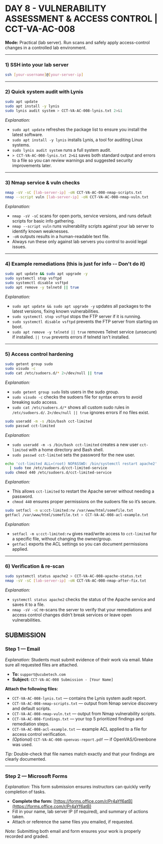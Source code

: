 # DAY 8 - VULNERABILITY ASSESSMENT & ACCESS CONTROL | CCT-VA-AC-008
**Mode:** Practical (lab server). Run scans and safely apply access-control changes in a controlled lab environment.

---

### 1) SSH into your lab server
```bash
ssh [your-username]@[your-server-ip]
```

---

### 2) Quick system audit with Lynis
```bash
sudo apt update
sudo apt install -y lynis
sudo lynis audit system > CCT-VA-AC-008-lynis.txt 2>&1
```
*Explanation:*  
- `sudo apt update` refreshes the package list to ensure you install the latest software.  
- `sudo apt install -y lynis` installs Lynis, a tool for auditing Linux systems.  
- `sudo lynis audit system` runs a full system audit.  
- `> CCT-VA-AC-008-lynis.txt 2>&1` saves both standard output and errors to a file so you can review warnings and suggested security improvements later.

---

### 3) Nmap service & vuln checks
```bash
nmap -sV -sC [lab-server-ip] -oN CCT-VA-AC-008-nmap-scripts.txt
nmap --script vuln [lab-server-ip] -oN CCT-VA-AC-008-nmap-vuln.txt
```
*Explanation:*  
- `nmap -sV -sC` scans for open ports, service versions, and runs default scripts for basic info gathering.  
- `nmap --script vuln` runs vulnerability scripts against your lab server to identify known weaknesses.  
- `-oN` outputs results in a human-readable text file.  
- Always run these only against lab servers you control to avoid legal issues.

---

### 4) Example remediations (this is just for info -- Don't do it)
```bash
sudo apt update && sudo apt upgrade -y
sudo systemctl stop vsftpd
sudo systemctl disable vsftpd
sudo apt remove -y telnetd || true
```
*Explanation:*  
- `sudo apt update && sudo apt upgrade -y` updates all packages to the latest versions, fixing known vulnerabilities.  
- `sudo systemctl stop vsftpd` stops the FTP server if it is running.  
- `sudo systemctl disable vsftpd` prevents the FTP server from starting on boot.  
- `sudo apt remove -y telnetd || true` removes Telnet service (unsecure) if installed. `|| true` prevents errors if telnetd isn’t installed.

---

### 5) Access control hardening
```bash
sudo getent group sudo
sudo visudo -c
sudo cat /etc/sudoers.d/* 2>/dev/null || true
```
*Explanation:*  
- `sudo getent group sudo` lists users in the sudo group.  
- `sudo visudo -c` checks the sudoers file for syntax errors to avoid breaking sudo access.  
- `sudo cat /etc/sudoers.d/*` shows all custom sudo rules in `/etc/sudoers.d/`. `2>/dev/null || true` ignores errors if no files exist.

```bash
sudo useradd -m -s /bin/bash cct-limited
sudo passwd cct-limited
```
*Explanation:*  
- `sudo useradd -m -s /bin/bash cct-limited` creates a new user `cct-limited` with a home directory and Bash shell.  
- `sudo passwd cct-limited` sets the password for the new user.

```bash
echo 'cct-limited ALL=(root) NOPASSWD: /bin/systemctl restart apache2' \
  | sudo tee /etc/sudoers.d/cct-limited-service
sudo chmod 440 /etc/sudoers.d/cct-limited-service
```
*Explanation:*  
- This allows `cct-limited` to restart the Apache server without needing a password.  
- `chmod 440` ensures proper permissions on the sudoers file so it’s secure.

```bash
sudo setfacl -m u:cct-limited:rw /var/www/html/somefile.txt
getfacl /var/www/html/somefile.txt > CCT-VA-AC-008-acl-example.txt
```
*Explanation:*  
- `setfacl -m u:cct-limited:rw` gives read/write access to `cct-limited` for a specific file, without changing the owner/group.  
- `getfacl` exports the ACL settings so you can document permissions applied.

---

### 6) Verification & re-scan
```bash
sudo systemctl status apache2 > CCT-VA-AC-008-apache-status.txt
nmap -sV -sC [lab-server-ip] -oN CCT-VA-AC-008-nmap-after-fix.txt
```
*Explanation:*  
- `systemctl status apache2` checks the status of the Apache service and saves it to a file.  
- `nmap -sV -sC` re-scans the server to verify that your remediations and access control changes didn’t break services or leave open vulnerabilities.


## SUBMISSION

### Step 1 — Email
*Explanation:* Students must submit evidence of their work via email. Make sure all requested files are attached.  

- **To:** `support@ucubetech.com`  
- **Subject:** `CCT-VA-AC-008 Submission - [Your Name]`  

**Attach the following files:**  
- `CCT-VA-AC-008-lynis.txt` — contains the Lynis system audit report.  
- `CCT-VA-AC-008-nmap-scripts.txt` — output from Nmap service discovery and default scripts.  
- `CCT-VA-AC-008-nmap-vuln.txt` — output from Nmap vulnerability scripts.  
- `CCT-VA-AC-008-findings.txt` — your top 5 prioritized findings and remediation steps.  
- `CCT-VA-AC-008-acl-example.txt` — example ACL applied to a file for access control verification.  
- *(Optional)* `CCT-VA-AC-008-openvas-report.pdf` — if OpenVAS/Greenbone was used.

*Tip:* Double-check that file names match exactly and that your findings are clearly documented.

---

### Step 2 — Microsoft Forms
*Explanation:* This form submission ensures instructors can quickly verify completion of tasks.  

- **Complete the form:** [https://forms.office.com/r/Pr4aYf6atB](https://forms.office.com/r/Pr4aYf6atB)  
- Fill in your name, lab server IP (if required), and summary of actions taken.  
- Attach or reference the same files you emailed, if requested.

*Note:* Submitting both email and form ensures your work is properly recorded and graded.
